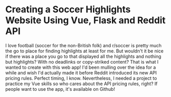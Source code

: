 # Creating a Soccer Highlights Website Using Vue, Flask and Reddit API

I love football (soccer for the non-British folk) and r/soccer is pretty much the go to place for finding highlights at least for me. But wouldn't it be nice if there was a place you go to that displayed all the highlights and nothing but highlights? With no deadlinks or copy-striked content? That is what I wanted to create with this web app! I'd been mulling over the idea for a while and wish I'd actually made it before Reddit introduced its new API pricing rules. Perfect timing, I know. Nevertheless, I needed a project to practice my Vue skills so who cares about the API pricing rules, right? If people want to use the app, it's available on Github! 

